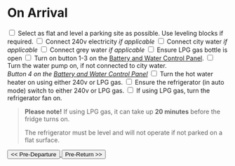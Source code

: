 ﻿<link href="../styles/custom.css" rel="stylesheet" />

# On Arrival

<label for="parking" class="top"><input type="checkbox" id="parking"/> Select as flat and level a parking site as possible. Use leveling blocks if
required.</label>
<label for="power" class="alt"><input type="checkbox" id="power"/> Connect 240v electricity *if applicable*</label>
<label for="city-water"><input type="checkbox" id="city-water"/> Connect city water *if applicable*</label>
<label for="grey-water" class="alt"><input type="checkbox" id="grey-water"/> Connect grey water *if applicable*</label>
<label for="lpg"><input type="checkbox" id="lpg"/> Ensure LPG gas bottle is open</label>
<label for="control-panel" class="alt"><input type="checkbox" id="control-panel"/> Turn on button 1-3 on the [Battery and Water Control Panel](../guides/control-panel.md).</label>
<label for="water-pump"><input type="checkbox" id="water-pump"/> Turn the water pump on, if not connected to city water.<br/>
*Button 4 on the [Battery and Water Control Panel](../guides/control-panel.md)*
</label>
<label for="water-heater" class="alt"><input type="checkbox" id="water-heater"/> Turn the hot water heater on using either 240v or LPG gas.</label>
<label for="refrigerator"><input type="checkbox" id="refrigerator"/> Ensure the refrigerator (in auto mode) switch to either 240v or LPG gas.</label>
<label for="lpg-level" class="alt"><input type="checkbox" id="lpg-level"/> If using LPG gas, turn the refrigerator fan on.</label>

> **Please note!** If using LPG gas, it can take up **20 minutes** before the fridge turns on. 
>
> The refrigerator must be level and will not operate if not parked on a flat surface.


<a href="pre-departure.md">
    <button class="button-basic"><< Pre-Departure</button>
</a>
<a href="pre-return.md" class="right">
    <button class="button-basic">Pre-Return >></button>
</a>